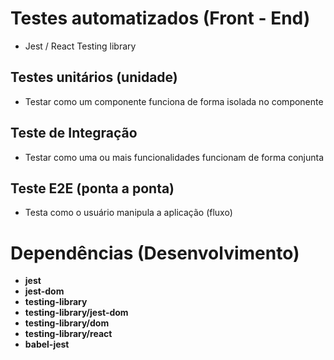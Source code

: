 # Testes automatizados (Front - End)
- Jest / React Testing library

## Testes unitários (unidade)
- Testar como um componente funciona de forma isolada no componente 
 
## Teste de Integração
- Testar como uma ou mais funcionalidades funcionam de forma conjunta 

## Teste E2E (ponta a ponta)
- Testa como o usuário manipula a aplicação (fluxo)


# Dependências (Desenvolvimento)
- **jest** 
- **jest-dom** 
- **testing-library** 
- **testing-library/jest-dom** 
- **testing-library/dom** 
- **testing-library/react** 
- **babel-jest**

